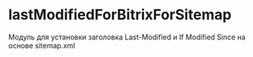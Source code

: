 # lastModifiedForBitrixForSitemap
Модуль для установки заголовка Last-Modified и If Modified Since на основе sitemap.xml
